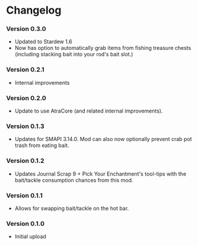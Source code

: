 ﻿Changelog
===============

### Version 0.3.0
* Updated to Stardew 1.6
* Now has option to automatically grab items from fishing treasure chests (including stacking bait into your rod's bait slot.)

### Version 0.2.1
* Internal improvements

### Version 0.2.0
* Update to use AtraCore (and related internal improvements).

### Version 0.1.3
* Updates for SMAPI 3.14.0. Mod can also now optionally prevent crab pot trash from eating bait.

### Version 0.1.2
* Updates Journal Scrap 9 + Pick Your Enchantment's tool-tips with the bait/tackle consumption chances from this mod.

### Version 0.1.1
* Allows for swapping bait/tackle on the hot bar.

### Version 0.1.0
* Initial upload